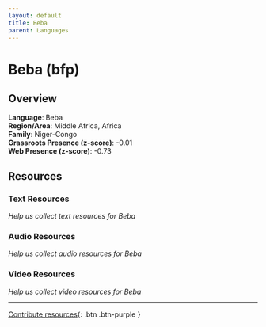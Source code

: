 ```yaml
---
layout: default
title: Beba
parent: Languages
---
```


# Beba (bfp)

## Overview

**Language**: Beba  
**Region/Area**: Middle Africa, Africa  
**Family**: Niger-Congo  
**Grassroots Presence (z-score)**: -0.01  
**Web Presence (z-score)**: -0.73  

## Resources

### Text Resources
*Help us collect text resources for Beba*

### Audio Resources
*Help us collect audio resources for Beba*

### Video Resources
*Help us collect video resources for Beba*

---

[Contribute resources](https://forms.office.com/e/1SfLJx3u1r){: .btn .btn-purple }
